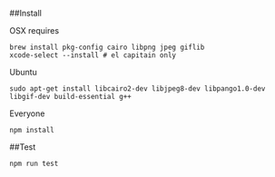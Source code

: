 ##Install

OSX requires

    brew install pkg-config cairo libpng jpeg giflib
    xcode-select --install # el capitain only

Ubuntu 

    sudo apt-get install libcairo2-dev libjpeg8-dev libpango1.0-dev libgif-dev build-essential g++

Everyone

    npm install

##Test

    npm run test
